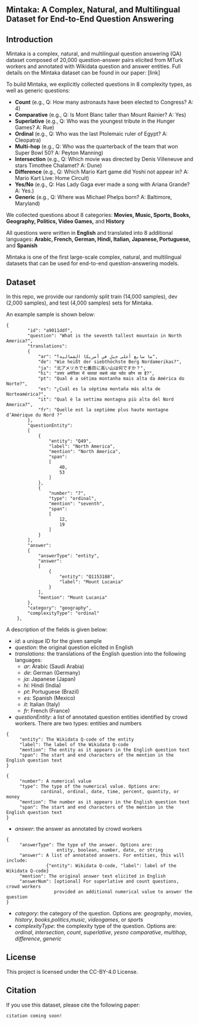## Mintaka: A Complex, Natural, and Multilingual Dataset for End-to-End Question Answering

## Introduction
Mintaka is a complex, natural, and multilingual question answering (QA) dataset composed of 20,000 question-answer 
pairs elicited from MTurk workers and annotated with Wikidata question and answer entities.
Full details on the Mintaka dataset can be found in our paper: [link]

To build Mintaka, we explicitly collected questions in 8 complexity types, as well as generic questions:
* **Count** (e.g., Q: How many astronauts have been elected to Congress? A: 4)
* **Comparative** (e.g., Q: Is Mont Blanc taller than Mount Rainier? A: Yes)
* **Superlative** (e.g., Q: Who was the youngest tribute in the Hunger Games? A: Rue)
* **Ordinal** (e.g., Q: Who was the last Ptolemaic ruler of Egypt? A: Cleopatra)
* **Multi-hop** (e.g., Q: Who was the quarterback of the team that won Super Bowl 50? A: Peyton Manning)
* **Intersection** (e.g., Q: Which movie was directed by Denis Villeneuve and stars Timothee Chalamet? A: Dune)
* **Difference** (e.g., Q: Which Mario Kart game did Yoshi not appear in? A: Mario Kart Live: Home Circuit)
* **Yes/No** (e.g., Q: Has Lady Gaga ever made a song with Ariana Grande? A: Yes.)
* **Generic** (e.g., Q: Where was Michael Phelps born? A: Baltimore, Maryland)

We collected questions about 8 categories: **Movies, Music, Sports, Books, Geography, Politics, Video Games,**
and  **History**

All questions were written in **English** and
translated into 8 additional languages:
**Arabic, French, German, Hindi, Italian, Japanese, Portuguese,** and **Spanish**

Mintaka is one of the first large-scale complex, natural, and multilingual datasets
that can be used for end-to-end question-answering models.

## Dataset

In this repo, we provide our randomly split train (14,000 samples), 
dev (2,000 samples), and test (4,000 samples) sets for Mintaka. 

An example sample is shown below: 
```
{
        "id": "a9011ddf",
        "question": "What is the seventh tallest mountain in North America?",
        "translations":
        {
            "ar": "ما سابع أعلى جبل في أمريكا الشمالية؟",
            "de": "Wie heißt der siebthöchste Berg Nordamerikas?",
            "ja": "北アメリカで七番目に高い山は何ですか？",
            "hi": "उत्तर अमेरिका में सातवां सबसे लंबा पर्वत कौन सा है?",
            "pt": "Qual é a sétima montanha mais alta da América do Norte?",
            "es": "¿Cuál es la séptima montaña más alta de Norteamérica?",
            "it": "Qual è la settima montagna più alta del Nord America?",
            "fr": "Quelle est la septième plus haute montagne d’Amérique du Nord ?"
        },
        "questionEntity":
        [
            {
                "entity": "Q49",
                "label": "North America",
                "mention": "North America",
                "span":
                [
                    40,
                    53
                ]
            },
            {
                "number": "7",
                "type": "ordinal",
                "mention": "seventh",
                "span":
                [
                    12,
                    19
                ]
            }
        ],
        "answer":
        {
            "answerType": "entity",
            "answer":
            [
                {
                    "entity": "Q1153188",
                    "label": "Mount Lucania"
                }
            ],
            "mention": "Mount Lucania"
        },
        "category": "geography",
        "complexityType": "ordinal"
    },
```

A description of the fields is given below:
* _id_: a unique ID for the given sample
* _question_: the original question elicited in English
* _translations_: the translations of the English question into the following languages:
  * _ar_: Arabic (Saudi Arabia)
  * _de_: German (Germany)
  * _ja_: Japanese (Japan)
  * _hi_: Hindi (India)
  * _pt_: Portuguese (Brazil)
  * _es_: Spanish (Mexico)
  * _it_: Italian (Italy)
  * _fr_: French (France)
* _questionEntity_: a list of annotated question entities identified by crowd workers. 
There are two types: entities and numbers
```
{
     "entity": The Wikidata Q-code of the entity
     "label": The label of the Wikidata Q-code
     "mention": The entity as it appears in the English question text
     "span": The start and end characters of the mention in the English question text
}

{
     "number": A numerical value
     "type": The type of the numerical value. Options are:
             cardinal, ordinal, date, time, percent, quantity, or money
     "mention": The number as it appears in the English question text
     "span": The start and end characters of the mention in the English question text
}
```
  
* _answer_: the answer as annotated by crowd workers
```
{
     "answerType": The type of the answer. Options are:
                   entity, boolean, number, date, or string
     "answer": A list of annotated answers. For entities, this will include:
               {"entity": Wikidata Q-code, "label": label of the Wikidata Q-code}
     "mention": The original answer text elicited in English
     "answerNum": [optional] For superlative and count questions, crowd workers
                  provided an additional numerical value to answer the question
}
```
* _category_: the category of the question. Options are:
 _geography_, _movies_, _history_, _books_,_politics_,_music_,
 _videogames_, or _sports_
* _complexityType_: the complexity type of the question. Options are:
 _ordinal_, _intersection_, _count_, _superlative_, _yesno_
_comparative_, _multihop_, _difference_, _generic_


## License

This project is licensed under the CC-BY-4.0 License.

## Citation

If you use this dataset, please cite the following paper:
```
citation coming soon!
```

